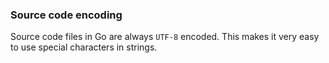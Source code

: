 ### Source code encoding

Source code files in Go are always `UTF-8` encoded. This makes it very easy to use special characters in strings.
